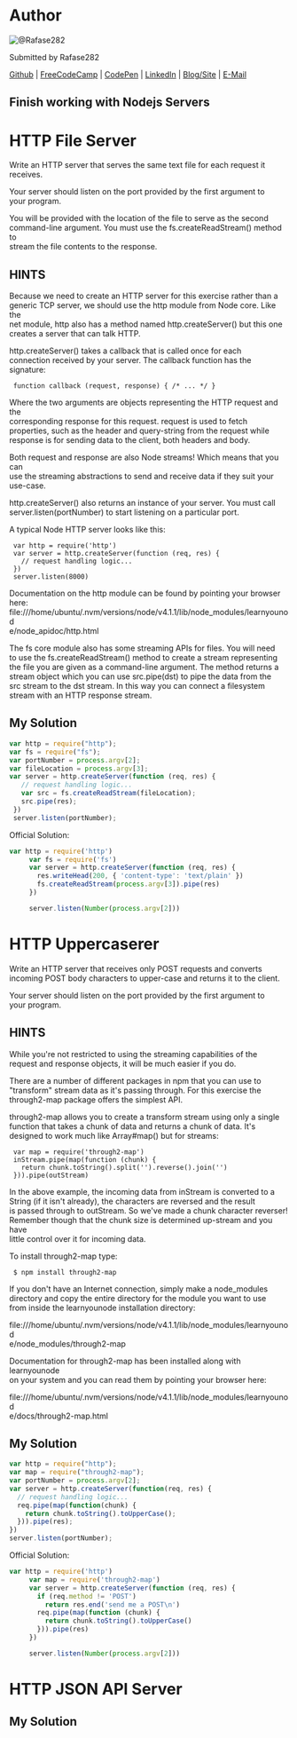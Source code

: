 # Author
![@Rafase282](https://avatars0.githubusercontent.com/Rafase282?&s=128)

Submitted by Rafase282

[Github](https://github.com/Rafase282) | [FreeCodeCamp](http://www.freecodecamp.com/rafase282) | [CodePen](http://codepen.io/Rafase282/) | [LinkedIn](https://www.linkedin.com/in/rafase282) | [Blog/Site](https://rafase282.wordpress.com/) | [E-Mail](mailto:rafase282@gmail.com)

## Finish working with Nodejs Servers
# HTTP File Server
Write an HTTP server that serves the same text file for each request it<br>  receives.  

  Your server should listen on the port provided by the first argument to<br>  your program.  

  You will be provided with the location of the file to serve as the second<br>  command-line argument. You must use the fs.createReadStream() method to<br>  stream the file contents to the response.  

## HINTS
  Because we need to create an HTTP server for this exercise rather than a<br>  generic TCP server, we should use the http module from Node core. Like the<br>  net module, http also has a method named http.createServer() but this one<br>  creates a server that can talk HTTP.  

  http.createServer() takes a callback that is called once for each<br>  connection received by your server. The callback function has the<br>  signature:  

```
 function callback (request, response) { /* ... */ }
```

  Where the two arguments are objects representing the HTTP request and the<br>  corresponding response for this request. request is used to fetch<br>  properties, such as the header and query-string from the request while<br>  response is for sending data to the client, both headers and body.  

  Both request and response are also Node streams! Which means that you can<br>  use the streaming abstractions to send and receive data if they suit your<br>  use-case.  

  http.createServer() also returns an instance of your server. You must call<br>  server.listen(portNumber) to start listening on a particular port.  

  A typical Node HTTP server looks like this:  

```
 var http = require('http')  
 var server = http.createServer(function (req, res) {  
   // request handling logic...  
 })  
 server.listen(8000)
```

  Documentation on the http module can be found by pointing your browser<br>  here:<br>  file:///home/ubuntu/.nvm/versions/node/v4.1.1/lib/node_modules/learnyounod<br>  e/node_apidoc/http.html  

  The fs core module also has some streaming APIs for files. You will need<br>  to use the fs.createReadStream() method to create a stream representing<br>  the file you are given as a command-line argument. The method returns a<br>  stream object which you can use src.pipe(dst) to pipe the data from the<br>  src stream to the dst stream. In this way you can connect a filesystem<br>  stream with an HTTP response stream.  

## My Solution

```js
var http = require("http");
var fs = require("fs");
var portNumber = process.argv[2];
var fileLocation = process.argv[3];
var server = http.createServer(function (req, res) {  
   // request handling logic...  
   var src = fs.createReadStream(fileLocation);
   src.pipe(res);
 })  
 server.listen(portNumber);
```

 Official Solution:

```js
var http = require('http')  
     var fs = require('fs')  
     var server = http.createServer(function (req, res) {  
       res.writeHead(200, { 'content-type': 'text/plain' })  
       fs.createReadStream(process.argv[3]).pipe(res)  
     })  

     server.listen(Number(process.argv[2]))
```

# HTTP Uppercaserer
Write an HTTP server that receives only POST requests and converts<br>  incoming POST body characters to upper-case and returns it to the client.  

  Your server should listen on the port provided by the first argument to<br>  your program.  

## HINTS
  While you're not restricted to using the streaming capabilities of the<br>  request and response objects, it will be much easier if you do.  

  There are a number of different packages in npm that you can use to<br>  "transform" stream data as it's passing through. For this exercise the<br>  through2-map package offers the simplest API.  

  through2-map allows you to create a transform stream using only a single<br>  function that takes a chunk of data and returns a chunk of data. It's<br>  designed to work much like Array#map() but for streams:  

```
 var map = require('through2-map')  
 inStream.pipe(map(function (chunk) {  
   return chunk.toString().split('').reverse().join('')  
 })).pipe(outStream)
```

  In the above example, the incoming data from inStream is converted to a<br>  String (if it isn't already), the characters are reversed and the result<br>  is passed through to outStream. So we've made a chunk character reverser!<br>  Remember though that the chunk size is determined up-stream and you have<br>  little control over it for incoming data.  

  To install through2-map type:  

```
 $ npm install through2-map
```

  If you don't have an Internet connection, simply make a node_modules<br>  directory and copy the entire directory for the module you want to use<br>  from inside the learnyounode installation directory:  

  file:///home/ubuntu/.nvm/versions/node/v4.1.1/lib/node_modules/learnyounod<br>  e/node_modules/through2-map  

  Documentation for through2-map has been installed along with learnyounode<br>  on your system and you can read them by pointing your browser here:  

  file:///home/ubuntu/.nvm/versions/node/v4.1.1/lib/node_modules/learnyounod<br>  e/docs/through2-map.html  

## My Solution

```js
var http = require("http");
var map = require("through2-map");
var portNumber = process.argv[2];
var server = http.createServer(function(req, res) {
  // request handling logic...
  req.pipe(map(function(chunk) {
    return chunk.toString().toUpperCase();
  })).pipe(res);
})
server.listen(portNumber);
```

Official Solution:

```js
var http = require('http')  
     var map = require('through2-map')  
     var server = http.createServer(function (req, res) {  
       if (req.method != 'POST')  
         return res.end('send me a POST\n')  
       req.pipe(map(function (chunk) {  
         return chunk.toString().toUpperCase()  
       })).pipe(res)  
     })  

     server.listen(Number(process.argv[2]))
```

# HTTP JSON API Server
## My Solution
